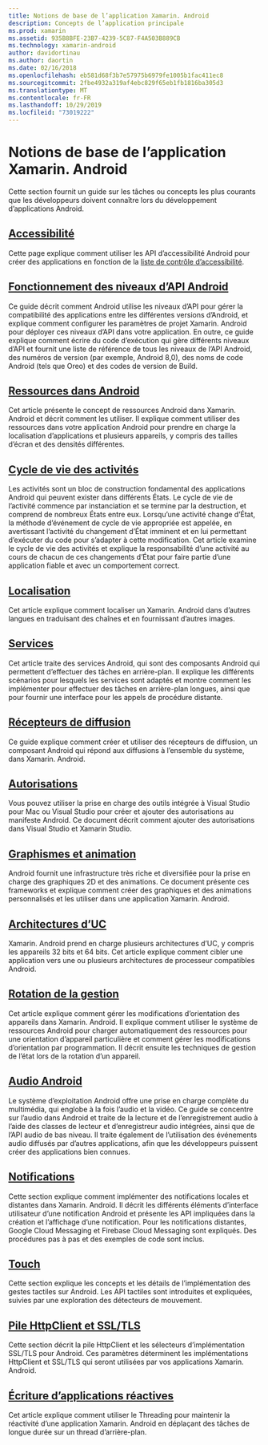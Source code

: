 ```yaml
---
title: Notions de base de l’application Xamarin. Android
description: Concepts de l’application principale
ms.prod: xamarin
ms.assetid: 935B8BFE-23B7-4239-5C87-F4A503B889CB
ms.technology: xamarin-android
author: davidortinau
ms.author: daortin
ms.date: 02/16/2018
ms.openlocfilehash: eb581d68f3b7e57975b6979fe1005b1fac411ec8
ms.sourcegitcommit: 2fbe4932a319af4ebc829f65eb1fb1816ba305d3
ms.translationtype: MT
ms.contentlocale: fr-FR
ms.lasthandoff: 10/29/2019
ms.locfileid: "73019222"
---
```

# <a name="xamarinandroid-application-fundamentals"></a>Notions de base de l’application Xamarin. Android

Cette section fournit un guide sur les tâches ou concepts les plus courants que les développeurs doivent connaître lors du développement d’applications Android.

## <a name="accessibilityandroidapp-fundamentalsaccessibilitymd"></a>[Accessibilité](~/android/app-fundamentals/accessibility.md)

Cette page explique comment utiliser les API d’accessibilité Android pour créer des applications en fonction de la [liste de contrôle d’accessibilité](~/cross-platform/app-fundamentals/accessibility.md).

## <a name="understanding-android-api-levelsandroidapp-fundamentalsandroid-api-levelsmd"></a>[Fonctionnement des niveaux d’API Android](~/android/app-fundamentals/android-api-levels.md)

Ce guide décrit comment Android utilise les niveaux d’API pour gérer la compatibilité des applications entre les différentes versions d’Android, et explique comment configurer les paramètres de projet Xamarin. Android pour déployer ces niveaux d’API dans votre application. En outre, ce guide explique comment écrire du code d’exécution qui gère différents niveaux d’API et fournit une liste de référence de tous les niveaux de l’API Android, des numéros de version (par exemple, Android 8,0), des noms de code Android (tels que Oreo) et des codes de version de Build.

## <a name="resources-in-androidandroidapp-fundamentalsresources-in-androidindexmd"></a>[Ressources dans Android](~/android/app-fundamentals/resources-in-android/index.md)

Cet article présente le concept de ressources Android dans Xamarin. Android et décrit comment les utiliser. Il explique comment utiliser des ressources dans votre application Android pour prendre en charge la localisation d’applications et plusieurs appareils, y compris des tailles d’écran et des densités différentes.

## <a name="activity-lifecycleandroidapp-fundamentalsactivity-lifecycleindexmd"></a>[Cycle de vie des activités](~/android/app-fundamentals/activity-lifecycle/index.md)

Les activités sont un bloc de construction fondamental des applications Android qui peuvent exister dans différents États. Le cycle de vie de l’activité commence par instanciation et se termine par la destruction, et comprend de nombreux États entre eux. Lorsqu’une activité change d’État, la méthode d’événement de cycle de vie appropriée est appelée, en avertissant l’activité du changement d’État imminent et en lui permettant d’exécuter du code pour s’adapter à cette modification. Cet article examine le cycle de vie des activités et explique la responsabilité d’une activité au cours de chacun de ces changements d’État pour faire partie d’une application fiable et avec un comportement correct.

## <a name="localizationandroidapp-fundamentalslocalizationmd"></a>[Localisation](~/android/app-fundamentals/localization.md)

Cet article explique comment localiser un Xamarin. Android dans d’autres langues en traduisant des chaînes et en fournissant d’autres images.

## <a name="servicesandroidapp-fundamentalsservicesindexmd"></a>[Services](~/android/app-fundamentals/services/index.md)

Cet article traite des services Android, qui sont des composants Android qui permettent d’effectuer des tâches en arrière-plan. Il explique les différents scénarios pour lesquels les services sont adaptés et montre comment les implémenter pour effectuer des tâches en arrière-plan longues, ainsi que pour fournir une interface pour les appels de procédure distante.

## <a name="broadcast-receiversandroidapp-fundamentalsbroadcast-receiversmd"></a>[Récepteurs de diffusion](~/android/app-fundamentals/broadcast-receivers.md)

Ce guide explique comment créer et utiliser des récepteurs de diffusion, un composant Android qui répond aux diffusions à l’ensemble du système, dans Xamarin. Android.

## <a name="permissionsandroidapp-fundamentalspermissionsmd"></a>[Autorisations](~/android/app-fundamentals/permissions.md)

Vous pouvez utiliser la prise en charge des outils intégrée à Visual Studio pour Mac ou Visual Studio pour créer et ajouter des autorisations au manifeste Android. Ce document décrit comment ajouter des autorisations dans Visual Studio et Xamarin Studio.

## <a name="graphics-and-animationandroidapp-fundamentalsgraphics-and-animationmd"></a>[Graphismes et animation](~/android/app-fundamentals/graphics-and-animation.md)

Android fournit une infrastructure très riche et diversifiée pour la prise en charge des graphiques 2D et des animations. Ce document présente ces frameworks et explique comment créer des graphiques et des animations personnalisés et les utiliser dans une application Xamarin. Android.

## <a name="cpu-architecturesandroidapp-fundamentalscpu-architecturesmd"></a>[Architectures d’UC](~/android/app-fundamentals/cpu-architectures.md)

Xamarin. Android prend en charge plusieurs architectures d’UC, y compris les appareils 32 bits et 64 bits. Cet article explique comment cibler une application vers une ou plusieurs architectures de processeur compatibles Android.

## <a name="handling-rotationandroidapp-fundamentalshandling-rotationmd"></a>[Rotation de la gestion](~/android/app-fundamentals/handling-rotation.md)

Cet article explique comment gérer les modifications d’orientation des appareils dans Xamarin. Android. Il explique comment utiliser le système de ressources Android pour charger automatiquement des ressources pour une orientation d’appareil particulière et comment gérer les modifications d’orientation par programmation. Il décrit ensuite les techniques de gestion de l’état lors de la rotation d’un appareil.

## <a name="android-audioandroidapp-fundamentalsandroid-audiomd"></a>[Audio Android](~/android/app-fundamentals/android-audio.md)

Le système d’exploitation Android offre une prise en charge complète du multimédia, qui englobe à la fois l’audio et la vidéo. Ce guide se concentre sur l’audio dans Android et traite de la lecture et de l’enregistrement audio à l’aide des classes de lecteur et d’enregistreur audio intégrées, ainsi que de l’API audio de bas niveau. Il traite également de l’utilisation des événements audio diffusés par d’autres applications, afin que les développeurs puissent créer des applications bien connues.

## <a name="notificationsandroidapp-fundamentalsnotificationsindexmd"></a>[Notifications](~/android/app-fundamentals/notifications/index.md)

Cette section explique comment implémenter des notifications locales et distantes dans Xamarin. Android. Il décrit les différents éléments d’interface utilisateur d’une notification Android et présente les API impliquées dans la création et l’affichage d’une notification. Pour les notifications distantes, Google Cloud Messaging et Firebase Cloud Messaging sont expliqués. Des procédures pas à pas et des exemples de code sont inclus.

## <a name="touchandroidapp-fundamentalstouchindexmd"></a>[Touch](~/android/app-fundamentals/touch/index.md)

Cette section explique les concepts et les détails de l’implémentation des gestes tactiles sur Android. Les API tactiles sont introduites et expliquées, suivies par une exploration des détecteurs de mouvement.

## <a name="httpclient-stack-and-ssltlsandroidapp-fundamentalshttp-stackmd"></a>[Pile HttpClient et SSL/TLS](~/android/app-fundamentals/http-stack.md)

Cette section décrit la pile HttpClient et les sélecteurs d’implémentation SSL/TLS pour Android. Ces paramètres déterminent les implémentations HttpClient et SSL/TLS qui seront utilisées par vos applications Xamarin. Android.

## <a name="writing-responsive-applicationswriting-responsive-appsmd"></a>[Écriture d’applications réactives](writing-responsive-apps.md)

Cet article explique comment utiliser le Threading pour maintenir la réactivité d’une application Xamarin. Android en déplaçant des tâches de longue durée sur un thread d’arrière-plan.
